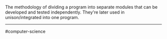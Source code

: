 The methodology of dividing a program into separate modules that can be developed and tested independently. They're later used in unison/integrated into one program.

---
#computer-science 